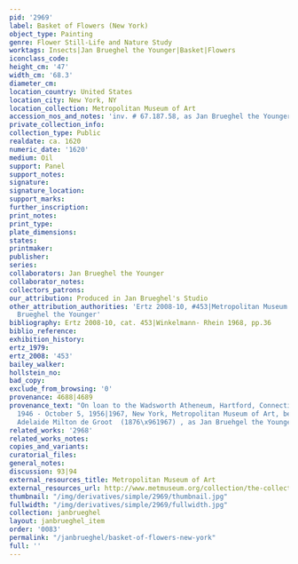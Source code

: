 ```yaml
---
pid: '2969'
label: Basket of Flowers (New York)
object_type: Painting
genre: Flower Still-Life and Nature Study
worktags: Insects|Jan Brueghel the Younger|Basket|Flowers
iconclass_code:
height_cm: '47'
width_cm: '68.3'
diameter_cm:
location_country: United States
location_city: New York, NY
location_collection: Metropolitan Museum of Art
accession_nos_and_notes: 'inv. # 67.187.58, as Jan Brueghel the Younger'
private_collection_info:
collection_type: Public
realdate: ca. 1620
numeric_date: '1620'
medium: Oil
support: Panel
support_notes:
signature:
signature_location:
support_marks:
further_inscription:
print_notes:
print_type:
plate_dimensions:
states:
printmaker:
publisher:
series:
collaborators: Jan Brueghel the Younger
collaborator_notes:
collectors_patrons:
our_attribution: Produced in Jan Brueghel's Studio
other_attribution_authorities: 'Ertz 2008-10, #453|Metropolitan Museum of Art as Jan
  Brueghel the Younger'
bibliography: Ertz 2008-10, cat. 453|Winkelmann- Rhein 1968, pp.36
biblio_reference:
exhibition_history:
ertz_1979:
ertz_2008: '453'
bailey_walker:
hollstein_no:
bad_copy:
exclude_from_browsing: '0'
provenance: 4688|4689
provenance_text: "On loan to the Wadsworth Atheneum, Hartford, Connecticut, June 24,
  1946 - October 5, 1956|1967, New York, Metropolitan Museum of Art, bequest of Miss
  Adelaide Milton de Groot  (1876\x961967) , as Jan Bruehgel the Younger"
related_works: '2968'
related_works_notes:
copies_and_variants:
curatorial_files:
general_notes:
discussion: 93|94
external_resources_title: Metropolitan Museum of Art
external_resources_url: http://www.metmuseum.org/collection/the-collection-online/search/435814
thumbnail: "/img/derivatives/simple/2969/thumbnail.jpg"
fullwidth: "/img/derivatives/simple/2969/fullwidth.jpg"
collection: janbrueghel
layout: janbrueghel_item
order: '0083'
permalink: "/janbrueghel/basket-of-flowers-new-york"
full: ''
---
```

